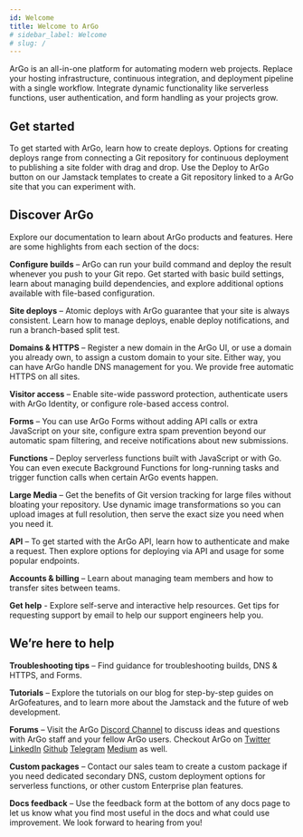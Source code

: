 ```yaml
---
id: Welcome
title: Welcome to ArGo
# sidebar_label: Welcome
# slug: /
---
```


ArGo is an all-in-one platform for automating modern web projects. Replace your hosting infrastructure, continuous integration, and deployment pipeline with a single workflow. Integrate dynamic functionality like serverless functions, user authentication, and form handling as your projects grow.

## Get started

To get started with ArGo, learn how to create deploys. Options for creating deploys range from connecting a Git repository for continuous deployment to publishing a site folder with drag and drop. Use the Deploy to ArGo button on our Jamstack templates to create a Git repository linked to a ArGo site that you can experiment with.

## Discover ArGo

Explore our documentation to learn about ArGo products and features. Here are some highlights from each section of the docs:

**Configure builds** – ArGo can run your build command and deploy the result whenever you push to your Git repo. Get started with basic build settings, learn about managing build dependencies, and explore additional options available with file-based configuration.

**Site deploys** – Atomic deploys with ArGo guarantee that your site is always consistent. Learn how to manage deploys, enable deploy notifications, and run a branch-based split test.

**Domains & HTTPS** – Register a new domain in the ArGo UI, or use a domain you already own, to assign a custom domain to your site. Either way, you can have ArGo handle DNS management for you. We provide free automatic HTTPS on all sites.

**Visitor access** – Enable site-wide password protection, authenticate users with ArGo Identity, or configure role-based access control.

**Forms** – You can use ArGo Forms without adding API calls or extra JavaScript on your site, configure extra spam prevention beyond our automatic spam filtering, and receive notifications about new submissions.

**Functions** – Deploy serverless functions built with JavaScript or with Go. You can even execute Background Functions for long-running tasks and trigger function calls when certain ArGo events happen.

**Large Media** – Get the benefits of Git version tracking for large files without bloating your repository. Use dynamic image transformations so you can upload images at full resolution, then serve the exact size you need when you need it.

**API** – To get started with the ArGo API, learn how to authenticate and make a request. Then explore options for deploying via API and usage for some popular endpoints.

**Accounts & billing** – Learn about managing team members and how to transfer sites between teams.

**Get help** - Explore self-serve and interactive help resources. Get tips for requesting support by email to help our support engineers help you.

## We’re here to help

**Troubleshooting tips** – Find guidance for troubleshooting builds, DNS & HTTPS, and Forms.

**Tutorials** – Explore the tutorials on our blog for step-by-step guides on ArGofeatures, and to learn more about the Jamstack and the future of web development.

**Forums** – Visit the ArGo [Discord Channel](https://discord.com/invite/ywrEVuT2) to discuss ideas and questions with ArGo staff and your fellow ArGo users. Checkout ArGo on [Twitter](https://twitter.com/argoapplive) [LinkedIn](https://www.linkedin.com/company/argoapp/) [Github](https://github.com/argoapp-live) [Telegram](https://t.me/argoofficial) [Medium](https://argoapp.medium.com/) as well.

**Custom packages** – Contact our sales team to create a custom package if you need dedicated secondary DNS, custom deployment options for serverless functions, or other custom Enterprise plan features.

**Docs feedback** – Use the feedback form at the bottom of any docs page to let us know what you find most useful in the docs and what could use improvement. We look forward to hearing from you!